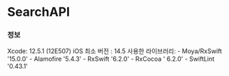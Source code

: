 # SearchAPI


### 정보 
Xcode:                  12.5.1 (12E507)
iOS 최소 버전 :       14.5
사용한 라이브러리: 
    - Moya/RxSwift '15.0.0'
        - Alamofire '5.4.3'
        - RxSwift '6.2.0'
    - RxCocoa ' 6.2.0'
    - SwiftLint '0.43.1'
